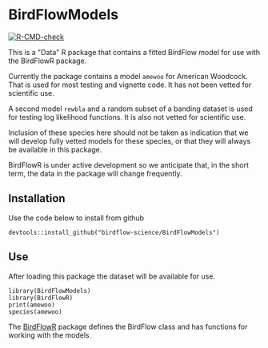 # BirdFlowModels

<!-- badges: start -->
[![R-CMD-check](https://github.com/birdflow-science/BirdFlowModels/actions/workflows/R-CMD-check.yaml/badge.svg)](https://github.com/birdflow-science/BirdFlowModels/actions/workflows/R-CMD-check.yaml)
<!-- badges: end -->

This is a "Data" R package that contains a fitted BirdFlow model for use with 
the BirdFlowR package.  

Currently the package contains a model `amewoo` for American Woodcock. 
That is used for most testing and vignette code. It has not been vetted  for 
scientific use.

A second model `rewbla` and a random subset of a banding dataset is used for
testing log likelihood functions.  It is also not vetted for scientific use.

Inclusion of these species here should not be taken as indication that we will
develop fully vetted models for these species, or that they will always be
available in this package.

BirdFlowR is under active development so we anticipate that, in the short term,
the data in the package will change frequently.

## Installation

Use the code below to install from github

```{r}
devtools::install_github("birdflow-science/BirdFlowModels")
```
## Use

After loading this package the dataset will be available for use.

```{r}
library(BirdFlowModels)
library(BirdFlowR)
print(amewoo)
species(amewoo)
```
The [BirdFlowR](https://github.com/birdflow-science/BirdFlowR) package defines
the BirdFlow class and has functions for working with the models.


